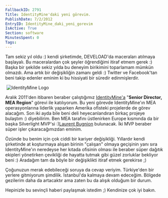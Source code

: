 ```yaml
---
FallbackID: 2791
Title: IdentityMine'daki yeni görevim.
PublishDate: 7/2/2012
EntryID: IdentityMine_daki_yeni_gorevim
IsActive: True
Section: software
MinutesSpent: 0
Tags: 
---
```

Tam sekiz yıl oldu :) kendi şirketimde, DEVELOAD'da maceraları atılmaya
başlayalı. Bu maceralardan çok şeyler öğrendiğimi itiraf etmem gerek :)
Başka bir şekilde sekiz yılda bu deneyim birikimini toparlamam mümkün
olmazdı. Ama artık bir değişikliğin zamanı geldi :) Twitter ve
Facebook'tan beni takip edenler eminim ki bu hissiyati bir süredir
edinmişlerdir.

 ![IdentityMine
Logo](http://cdn.daron.yondem.com/assets/2791/identitymine.png)

Aralık 2011'den itibaren beraber çalıştığımız
[IdentityMine'a](http://www.identitymine.com/) "**Senior Director, MEA
Region**" görevi ile katılıyorum. Bu yeni görevde IdentityMine'ın MEA
operasyonlarına liderlik yaparken Amerika ofisteki projelerde de görev
alacağım. Son iki ayda bile beni deli heyecanlandıran birkaç projeye
bulaştım :) diyebilirim. Ben MEA tarafını üstlenirken Europe kısmında da
bir başka Silverlight MVP'si :)[Laurent
Bugnion](http://www.galasoft.ch/) bulunacak. İki MVP beraber süper işler
çıkaracağımızdan eminim.

Özünde bu benim için çok ciddi bir kariyer değişikliği. Yıllardır kendi
şirketinde at koşturmaya alışan birinin "çalışan" olmaya geçişinin yanı
sıra IdentityMine'ın neredeyse her kıtada ofisinin olması ile beraber
süper dağıtık ekipleri yönetirken çevikliği de hayatta tutmak gibi güzel
zorluklar bekliyor beni :) Aradağım tam da böyle bir değişiklikti itiraf
etmek gerekirse ;)

Çoğunuzun merak edebileceği soruya da cevap veriyim. Türkiye'den bir
yerlere gitmiyorum şimdilik. İstanbul'da kalmaya devam edeceğim. Bölgede
gezilerim daha da artacaktır ama zaten bu da alışık olduğum bir durum.

Hepinizle bu sevinçli haberi paylaşmak istedim ;) Kendinize çok iyi
bakın.


